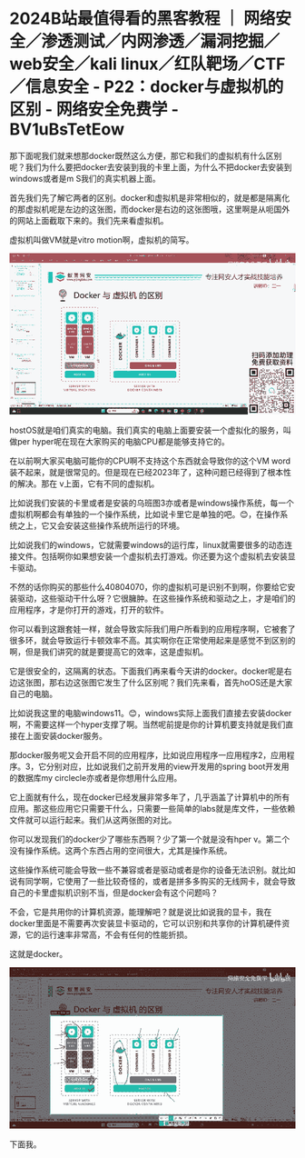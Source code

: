 # 2024B站最值得看的黑客教程 ｜ 网络安全／渗透测试／内网渗透／漏洞挖掘／web安全／kali linux／红队靶场／CTF／信息安全 - P22：docker与虚拟机的区别 - 网络安全免费学 - BV1uBsTetEow

那下面呢我们就来想那docker既然这么方便，那它和我们的虚拟机有什么区别呢？我们为什么要把docker去安装到我的卡里上面，为什么不把docker去安装到windows或者是m S我们的真实机器上面。

首先我们先了解它两者的区别。docker和虚拟机是非常相似的，就是都是隔离化的那虚拟机呢是左边的这张图，而docker是右边的这张图哦，这里啊是从呃国外的网站上面截取下来的。我们先来看虚拟机。

虚拟机叫做VM就是vitro motion啊，虚拟机的简写。

![](img/c7bf31b28656507e165e5621769ec941_1.png)

hostOS就是咱们真实的电脑。我们真实的电脑上面要安装一个虚拟化的服务，叫做per hyper呢在现在大家购买的电脑CPU都是能够支持它的。

在以前啊大家买电脑可能你的CPU啊不支持这个东西就会导致你的这个VM word装不起来，就是很常见的。但是现在已经2023年了，这种问题已经得到了根本性的解决。那在 v上面，它有不同的虚拟机。

比如说我们安装的卡里或者是安装的乌班图3亦或者是windows操作系统，每一个虚拟机啊都会有单独的一个操作系统，比如说卡里它是单独的吧。😊，在操作系统之上，它又会安装这些操作系统所运行的环境。

比如说我们的windows，它就需要windows的运行库，linux就需要很多的动态连接文件。包括啊你如果想安装一个虚拟机去打游戏。你还要为这个虚拟机去安装显卡驱动。

不然的话你购买的那些什么40804070，你的虚拟机可是识别不到啊，你要给它安装驱动，这些驱动干什么呀？它很臃肿。在这些操作系统和驱动之上，才是咱们的应用程序，才是你打开的游戏，打开的软件。

你可以看到这跟套娃一样，就会导致实际我们用户所看到的应用程序啊，它被套了很多环，就会导致运行卡顿效率不高。其实啊你在正常使用起来是感觉不到区别的啊，但是我们讲究的就是要提高它的效率，这是虚拟机。

它是很安全的，这隔离的状态。下面我们再来看今天讲的docker。docker呢是右边这张图，那右边这张图它发生了什么区别呢？我们先来看，首先hoOS还是大家自己的电脑。

比如说我这里的电脑windows11。😊，windows实际上面我们直接去安装docker啊，不需要这样一个hyper支撑了啊。当然呢前提是你的计算机要支持就是我们直接在上面安装docker服务。

那docker服务呢又会开启不同的应用程序，比如说应用程序一应用程序2，应用程序。3，它分别对应，比如说我们之前开发用的view开发用的spring boot开发用的数据库my circlecle亦或者是你想用什么应用。

它上面就有什么，现在docker已经发展非常多年了，几乎涵盖了计算机中的所有应用。那这些应用它只需要干什么，只需要一些简单的labs就是库文件，一些依赖文件就可以运行起来。我们从这两张图的对比。

你可以发现我们的docker少了哪些东西啊？少了第一个就是没有hper v。第二个没有操作系统。这两个东西占用的空间很大，尤其是操作系统。

这些操作系统可能会导致一些不兼容或者是驱动或者是你的设备无法识别。就比如说有同学啊，它使用了一些比较奇怪的，或者是拼多多购买的无线网卡，就会导致自己的卡里虚拟机识别不当，但是docker会有这个问题吗？

不会，它是共用你的计算机资源，能理解吧？就是说比如说我的显卡，我在docker里面是不需要再次安装显卡驱动的，它可以识别和共享你的计算机硬件资源，它的运行速率非常高，不会有任何的性能折损。

这就是docker。

![](img/c7bf31b28656507e165e5621769ec941_3.png)

下面我。